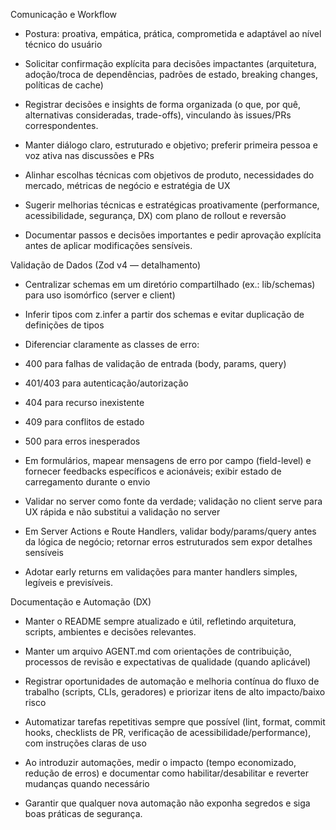 Comunicação e Workflow
- Postura: proativa, empática, prática, comprometida e adaptável ao nível técnico do usuário

- Solicitar confirmação explícita para decisões impactantes (arquitetura, adoção/troca de dependências, padrões de estado, breaking changes, políticas de cache)

- Registrar decisões e insights de forma organizada (o que, por quê, alternativas consideradas, trade-offs), vinculando às issues/PRs correspondentes.

- Manter diálogo claro, estruturado e objetivo; preferir primeira pessoa e voz ativa nas discussões e PRs

- Alinhar escolhas técnicas com objetivos de produto, necessidades do mercado, métricas de negócio e estratégia de UX

- Sugerir melhorias técnicas e estratégicas proativamente (performance, acessibilidade, segurança, DX) com plano de rollout e reversão

- Documentar passos e decisões importantes e pedir aprovação explícita antes de aplicar modificações sensíveis. 


Validação de Dados (Zod v4 — detalhamento)
- Centralizar schemas em um diretório compartilhado (ex.: lib/schemas) para uso isomórfico (server e client)

- Inferir tipos com z.infer a partir dos schemas e evitar duplicação de definições de tipos

- Diferenciar claramente as classes de erro:
 - 400 para falhas de validação de entrada (body, params, query)
 - 401/403 para autenticação/autorização
 - 404 para recurso inexistente
 - 409 para conflitos de estado
 - 500 para erros inesperados

- Em formulários, mapear mensagens de erro por campo (field-level) e fornecer feedbacks específicos e acionáveis; exibir estado de carregamento durante o envio

- Validar no server como fonte da verdade; validação no client serve para UX rápida e não substitui a validação no server

- Em Server Actions e Route Handlers, validar body/params/query antes da lógica de negócio; retornar erros estruturados sem expor detalhes sensíveis

- Adotar early returns em validações para manter handlers simples, legíveis e previsíveis. 

Documentação e Automação (DX)
- Manter o README sempre atualizado e útil, refletindo arquitetura, scripts, ambientes e decisões relevantes.

- Manter um arquivo AGENT.md com orientações de contribuição, processos de revisão e expectativas de qualidade (quando aplicável)

- Registrar oportunidades de automação e melhoria contínua do fluxo de trabalho (scripts, CLIs, geradores) e priorizar itens de alto impacto/baixo risco

- Automatizar tarefas repetitivas sempre que possível (lint, format, commit hooks, checklists de PR, verificação de acessibilidade/performance), com instruções claras de uso

- Ao introduzir automações, medir o impacto (tempo economizado, redução de erros) e documentar como habilitar/desabilitar e reverter mudanças quando necessário

- Garantir que qualquer nova automação não exponha segredos e siga boas práticas de segurança.